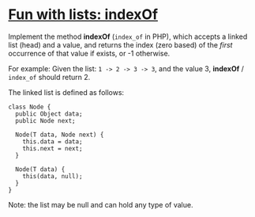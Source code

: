# [Fun with lists: indexOf](https://www.codewars.com/kata/fun-with-lists-indexof "https://www.codewars.com/kata/581c6b075cfa83852700021f")

Implement the method **indexOf** (`index_of` in PHP), which accepts a linked list (head) and a value, and returns the index (zero based) of the *first* occurrence of that value if exists, or -1 otherwise.

For example:
Given the list: `1 -> 2 -> 3 -> 3`, and the value 3, **indexOf** / `index_of` should return 2.

The linked list is defined as follows:

```
class Node {
  public Object data;
  public Node next;

  Node(T data, Node next) {
    this.data = data;
    this.next = next;
  }
  
  Node(T data) {
    this(data, null);
  }
}
```

Note: the list may be null and can hold any type of value.
